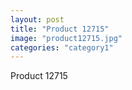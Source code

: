 ```yaml
---
layout: post
title: "Product 12715"
image: "product12715.jpg"
categories: "category1"
---
```

Product 12715
